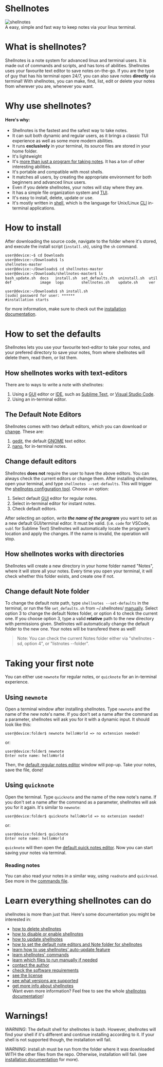 # Shellnotes
![shellnotes](https://raw.githubusercontent.com/dmarakom6/shellnotes/master/image/shellnotes.jpg)  
A easy, simple and fast way to keep notes via your linux terminal.

# What is shellnotes?
Shellnotes  is  a note system for advanced linux and terminal users. It is made out of commands and scripts, and has tons of abilities.
Shellnotes uses your favourite text editor to save notes on-the-go. If you are the type of guy that has his terminal open 24/7, you can also save notes __directly__ via terminal!
With shellnotes, you can make, find, list, edit or delete your notes from wherever you are, whenever you want. 

# Why use shellnotes?
#### Here's why:
* Shellnotes is the fastest and the safest way to take notes.  
* It can suit both dynamic and regular users, as it brings a classic TUI experience as well as some more modern abilities.  
* It runs __exclusively__ in your terminal, its source files are stored in your home folder.  
* It's lightweight  
* It's [more than just a program for taking notes](#learn-everything-shellnotes-can-do). It has a ton of other interesting abilities.
* It's portable and compatible with most shells.
* It matches all users, by creating the appropriate environment for both beginners and advanced linux users.
* Even if you delete shellnotes, your notes will stay where they are.
* It has a simple file organization system and [TUI](https://en.wikipedia.org/wiki/Text-based_user_interface).
* It's easy to install, delete, update or use.
* It's mostly written in [shell](https://en.wikipedia.org/wiki/Shell_script), which is the language for Unix/Linux [CLI](https://en.wikipedia.org/wiki/Command-line_interface)  in-terminal applications.

# How to install
After downloading the source code, navigate to the folder where it's stored, and execute the install script (`install.sh`), using the `sh` command.
```sh
user@device:~$ cd Downloads
user@device:~/Downloads$ ls
shellnotes-master
user@device:~/Downloads$ cd shellnotes-master
user@device:~/Downloads/shellnotes-master$ ls
bash_update.sh  docs   install.sh  set_defaults.sh  uninstall.sh  util
def             image  logs        shellnotes.sh    update.sh     ver
```
```
user@device:~/Downloads$ sh install.sh
[sudo] password for user: ******
#installation starts
```
for more information, make sure to check out the [installation documentation](https://github.com/dmarakom6/shellnotes/blob/master/docs/installing.txt).


# How to set the defaults
Shellnotes lets you use your favourite text-editor to take your notes, and your prefered directory to save your notes, from where shellnotes will delete them, read them, or list them.
## How shellnotes works with text-editors
There are to ways to write a note with shellnotes:
1. Using a [GUI](https://en.wikipedia.org/wiki/Graphical_user_interface) editor or [IDE](https://en.wikipedia.org/wiki/Integrated_development_environment), such as [Sublime Text](https://www.sublimetext.com/), or [Visual Studio Code](https://code.visualstudio.com/).  
2. Using an in-terminal editor. 
## The Default Note Editors
Shellnotes comes with two default editors, which you can download or [change](#change-default-editors). These are:
1. [gedit](https://wiki.gnome.org/Apps/Gedit), the default [GNOME](https://www.gnome.org/) text editor.
2. [nano](https://www.nano-editor.org/), for in-terminal notes.
 

## Change default editors  
Shellnotes __does not__ require the user to have the above editors. You can always check the current editors or change them.
After installing shellnotes, open your terminal, and type `shellnotes --set-defaults`. This will trigger the [shellnotes configuration tool](https://github.com/dmarakom6/shellnotes/blob/master/set_defaults.sh). Choose an option:
1. Select default [GUI](https://en.wikipedia.org/wiki/Graphical_user_interface) editor for regular notes.
2. Select in-terminal editor for instant notes.
3. Check default editors.

After selecting an option, write ___the name of the program___ you want to set as a new default GUI/terminal editor. It must be valid. (i.e. `code` for VSCode, `subl` for Sublime Text) Shellnotes will automatically locate the program's location and apply the changes. If the name is invalid, the operation will stop.

## How shellnotes works with directories
Shellnotes will create a new directory in your home folder named "Notes", where it will store all your notes. Every time you open your terminal, it will check whether this folder exists, and create one if not.

## Change default Note folder
To change the default note path, type `shellnotes --set-defaults` in the terminal, or run the file `set_defaults.sh` from ~/.shellnotes/ [manually](https://github.com/dmarakom6/shellnotes/blob/master/docs/run.txt).
Select option 3 to change the default Notes folder, or option 4 to check the current one.
If you choose option 3, type a valid __relative__ path to the new directory with permissions given. Shellnotes will automatically change the default folder to the new one. Your notes will be transfered there as well!
> Note: You can check the current Notes folder either via "shellnotes -sd, option 4", or "listnotes --folder".  

# Taking your first note
You can either use `newnote` for regular notes, or `quicknote` for an in-terminal experience.
## Using `newnote`
Open a terminal window after installing shellnotes. Type `newnote` and the name of the new note's name. If you don't set a name after the command as a parameter, shellnotes will ask you for it with a dynamic input.
It should look like this:
```
user@device:folder$ newnote helloWorld => no extension needed!
```
or:
```
user@device:folder$ newnote
Enter note name: helloWorld
```
Then, the [default regular notes editor](#the-default-note-editors) window will pop-up. Take your notes, save the file, done!
## Using `quicknote`
Open the terminal. Type `quicknote` and the name of the new note's name. If you don't set a name after the command as a parameter, shellnotes will ask you for it again.
It's similar to `newnote`:
```
user@device:folder$ quicknote helloWorld => no extension needed!
```
or:
```
user@device:folder$ quicknote
Enter note name: helloWorld
```
`quicknote` will then open the [default quick notes editor](#the-default-note-editors). Now you can start saving your notes via terminal.
### Reading notes
You can also read your notes in a similar way, using `readnote` and `quickread`. See more in the [commands file](https://github.com/dmarakom6/shellnotes/blob/master/docs/commands.txt).

# Learn everything shellnotes can do
shellnotes is more than just that. Here's some documentation you might be interested in:  
* [how to delete shellnotes](https://github.com/dmarakom6/shellnotes/blob/master/docs/uninstalling.txt)  
* [how to disable or enable shellnotes](https://github.com/dmarakom6/shellnotes/blob/master/docs/disabling.txt)  
* [how to update shellnotes](https://github.com/dmarakom6/shellnotes/blob/master/docs/updating.txt)  
* [how to set the default note editors and Note folder for shellnotes](https://github.com/dmarakom6/shellnotes/blob/master/docs/setdefaults.txt)  
* [learn how to use shellnotes' auto-update feature](https://github.com/dmarakom6/shellnotes/blob/master/docs/auto-update.txt)  
* [learn shellnotes' commands](https://github.com/dmarakom6/shellnotes/blob/master/docs/commands.txt)  
* [learn which files to run manually if needed](https://github.com/dmarakom6/shellnotes/blob/master/docs/run.txt)  
* [contact the author](https://github.com/dmarakom6/shellnotes/blob/master/docs/auths/author.txt)  
* [check the software requirements](https://github.com/dmarakom6/shellnotes/blob/master/docs/system/requirements.txt)  
* [see the license](https://github.com/dmarakom6/shellnotes/blob/master/docs/github/RIGHTS.txt)  
* [see what versions are supported](https://github.com/dmarakom6/shellnotes/blob/master/docs/github/SECURITY.md)  
* [get more info about shellnotes](https://github.com/dmarakom6/shellnotes/blob/master/docs/help)  
Want even more information? Feel free to see the whole [shellnotes documentation](https://github.com/dmarakom6/shellnotes/blob/master/docs/)!  


# Warnings!

*WARNING*: The default shell for shellnotes is bash. However, shellnotes will find your shell if it's different and continue installing according to it. If your shell is not supported though, the installation will fail.

*WARNING*: install.sh must be run from the folder where it was downloaded WITH the other files from the repo. Otherwise, installation will fail. (see [installation documentation](https://github.com/dmarakom6/shellnotes/blob/master/docs/installing.txt) for more).
